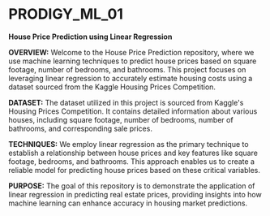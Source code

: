 # PRODIGY_ML_01

**House Price Prediction using Linear Regression**

**OVERVIEW:**
Welcome to the House Price Prediction repository, where we use machine learning techniques to predict house prices based on square footage, number of bedrooms, and bathrooms. This project focuses on leveraging linear regression to accurately estimate housing costs using a dataset sourced from the Kaggle Housing Prices Competition.

**DATASET:**
The dataset utilized in this project is sourced from Kaggle's Housing Prices Competition. It contains detailed information about various houses, including square footage, number of bedrooms, number of bathrooms, and corresponding sale prices.

**TECHNIQUES:**
We employ linear regression as the primary technique to establish a relationship between house prices and key features like square footage, bedrooms, and bathrooms. This approach enables us to create a reliable model for predicting house prices based on these critical variables.

**PURPOSE:**
The goal of this repository is to demonstrate the application of linear regression in predicting real estate prices, providing insights into how machine learning can enhance accuracy in housing market predictions.
